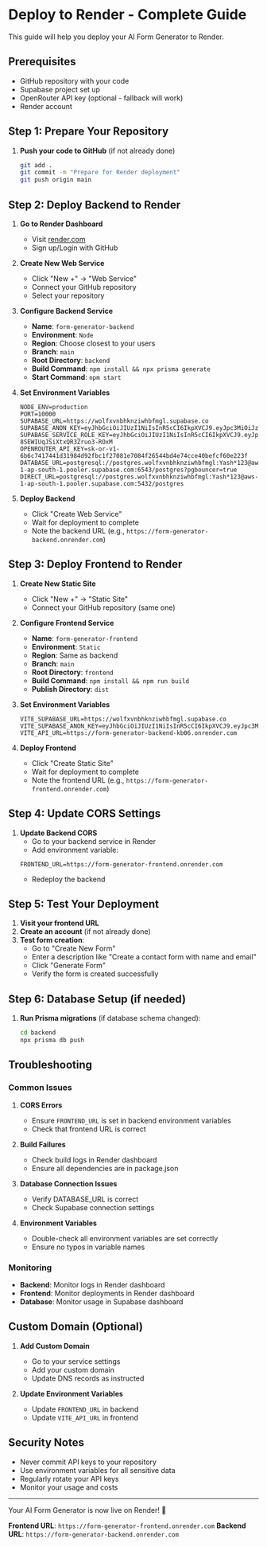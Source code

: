 # Deploy to Render - Complete Guide

This guide will help you deploy your AI Form Generator to Render.

## Prerequisites

- GitHub repository with your code
- Supabase project set up
- OpenRouter API key (optional - fallback will work)
- Render account

## Step 1: Prepare Your Repository

1. **Push your code to GitHub** (if not already done)
   ```bash
   git add .
   git commit -m "Prepare for Render deployment"
   git push origin main
   ```

## Step 2: Deploy Backend to Render

1. **Go to Render Dashboard**
   - Visit [render.com](https://render.com)
   - Sign up/Login with GitHub

2. **Create New Web Service**
   - Click "New +" → "Web Service"
   - Connect your GitHub repository
   - Select your repository

3. **Configure Backend Service**
   - **Name**: `form-generator-backend`
   - **Environment**: `Node`
   - **Region**: Choose closest to your users
   - **Branch**: `main`
   - **Root Directory**: `backend`
   - **Build Command**: `npm install && npx prisma generate`
   - **Start Command**: `npm start`

4. **Set Environment Variables**
   ```
   NODE_ENV=production
   PORT=10000
   SUPABASE_URL=https://wolfxvnbhknziwhbfmgl.supabase.co
   SUPABASE_ANON_KEY=eyJhbGciOiJIUzI1NiIsInR5cCI6IkpXVCJ9.eyJpc3MiOiJzdXBhYmFzZSIsInJlZiI6IndvbGZ4dm5iaGtueml3aGJmbWdsIiwicm9sZSI6ImFub24iLCJpYXQiOjE3NTk1NjQ1NTcsImV4cCI6MjA3NTE0MDU1N30.zskzgKOA7tZry793B2KleFnmJM8oNp42D5pmOX3uKmk
   SUPABASE_SERVICE_ROLE_KEY=eyJhbGciOiJIUzI1NiIsInR5cCI6IkpXVCJ9.eyJpc3MiOiJzdXBhYmFzZSIsInJlZiI6IndvbGZ4dm5iaGtueml3aGJmbWdsIiwicm9sZSI6InNlcnZpY2Vfcm9sZSIsImlhdCI6MTc1OTU2NDU1NywiZXhwIjoyMDc1MTQwNTU3fQ.maKZNAJbSzBwL0HJ-8SEWIUqJSiXtxQR3Zruo3-ROxM
   OPENROUTER_API_KEY=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
   DATABASE_URL=postgresql://postgres.wolfxvnbhknziwhbfmgl:Yash*123@aws-1-ap-south-1.pooler.supabase.com:6543/postgres?pgbouncer=true
   DIRECT_URL=postgresql://postgres.wolfxvnbhknziwhbfmgl:Yash*123@aws-1-ap-south-1.pooler.supabase.com:5432/postgres
   ```

5. **Deploy Backend**
   - Click "Create Web Service"
   - Wait for deployment to complete
   - Note the backend URL (e.g., `https://form-generator-backend.onrender.com`)

## Step 3: Deploy Frontend to Render

1. **Create New Static Site**
   - Click "New +" → "Static Site"
   - Connect your GitHub repository (same one)

2. **Configure Frontend Service**
   - **Name**: `form-generator-frontend`
   - **Environment**: `Static`
   - **Region**: Same as backend
   - **Branch**: `main`
   - **Root Directory**: `frontend`
   - **Build Command**: `npm install && npm run build`
   - **Publish Directory**: `dist`

3. **Set Environment Variables**
   ```
   VITE_SUPABASE_URL=https://wolfxvnbhknziwhbfmgl.supabase.co
   VITE_SUPABASE_ANON_KEY=eyJhbGciOiJIUzI1NiIsInR5cCI6IkpXVCJ9.eyJpc3MiOiJzdXBhYmFzZSIsInJlZiI6IndvbGZ4dm5iaGtueml3aGJmbWdsIiwicm9sZSI6ImFub24iLCJpYXQiOjE3NTk1NjQ1NTcsImV4cCI6MjA3NTE0MDU1N30.zskzgKOA7tZry793B2KleFnmJM8oNp42D5pmOX3uKmk
   VITE_API_URL=https://form-generator-backend-kb06.onrender.com
   ```

4. **Deploy Frontend**
   - Click "Create Static Site"
   - Wait for deployment to complete
   - Note the frontend URL (e.g., `https://form-generator-frontend.onrender.com`)

## Step 4: Update CORS Settings

1. **Update Backend CORS**
   - Go to your backend service in Render
   - Add environment variable:
   ```
   FRONTEND_URL=https://form-generator-frontend.onrender.com
   ```
   - Redeploy the backend

## Step 5: Test Your Deployment

1. **Visit your frontend URL**
2. **Create an account** (if not already done)
3. **Test form creation**:
   - Go to "Create New Form"
   - Enter a description like "Create a contact form with name and email"
   - Click "Generate Form"
   - Verify the form is created successfully

## Step 6: Database Setup (if needed)

1. **Run Prisma migrations** (if database schema changed):
   ```bash
   cd backend
   npx prisma db push
   ```

## Troubleshooting

### Common Issues

1. **CORS Errors**
   - Ensure `FRONTEND_URL` is set in backend environment variables
   - Check that frontend URL is correct

2. **Build Failures**
   - Check build logs in Render dashboard
   - Ensure all dependencies are in package.json

3. **Database Connection Issues**
   - Verify DATABASE_URL is correct
   - Check Supabase connection settings

4. **Environment Variables**
   - Double-check all environment variables are set correctly
   - Ensure no typos in variable names

### Monitoring

- **Backend**: Monitor logs in Render dashboard
- **Frontend**: Monitor deployments in Render dashboard
- **Database**: Monitor usage in Supabase dashboard

## Custom Domain (Optional)

1. **Add Custom Domain**
   - Go to your service settings
   - Add your custom domain
   - Update DNS records as instructed

2. **Update Environment Variables**
   - Update `FRONTEND_URL` in backend
   - Update `VITE_API_URL` in frontend

## Security Notes

- Never commit API keys to your repository
- Use environment variables for all sensitive data
- Regularly rotate your API keys
- Monitor your usage and costs

---

Your AI Form Generator is now live on Render! 🎉

**Frontend URL**: `https://form-generator-frontend.onrender.com`
**Backend URL**: `https://form-generator-backend.onrender.com`
